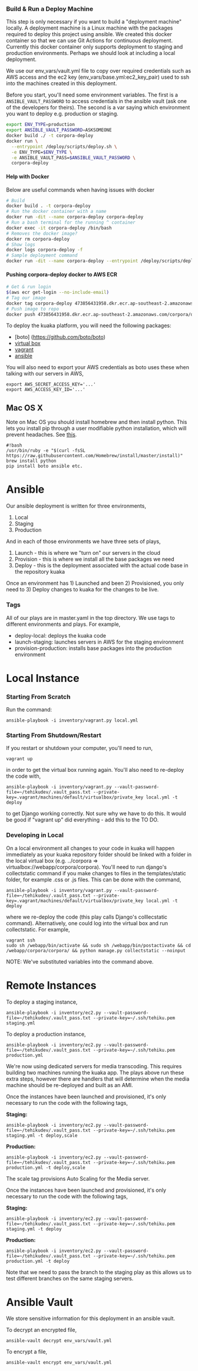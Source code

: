 ### Build & Run a Deploy Machine
This step is only necessary if you want to build a "deployment machine" locally.
A deployment machine is a Linux machine with the packages required to deploy this project using ansible.
We created this docker container so that we can use Git Actions for continuous deployment. Currently this docker container only supports deployment to staging and production environments. Perhaps we should look at including a local deployment.

We use our env_vars/vault.yml file to copy over required credentials such as AWS access and
the ec2 key (env_vars/base.yml:ec2_key_pair) used to ssh into the machines created in this deployment.

Before you start, you'll need some environment variables.
The first is a `ANSIBLE_VAULT_PASSWORD` to access credentials in the ansible vault
(ask one of the developers for theirs).
The second is a var saying which environment you want to deploy
e.g. production or staging.

```bash
export ENV_TYPE=production
export ANSIBLE_VAULT_PASSWORD=ASKSOMEONE
docker build ./ -t corpora-deploy
docker run \
  --entrypoint /deploy/scripts/deploy.sh \
  -e ENV_TYPE=$ENV_TYPE \
  -e ANSIBLE_VAULT_PASS=$ANSIBLE_VAULT_PASSWORD \
  corpora-deploy
```

#### Help with Docker
Below are useful commands when having issues with docker

```bash
# Build
docker build . -t corpora-deploy
# Run the docker container with a name
docker run -dit --name corpora-deploy corpora-deploy
# Run a bash terminal for the running ^ container
docker exec -it corpora-deploy /bin/bash
# Removes the docker image?
docker rm corpora-deploy 
# Show logs
docker logs corpora-deploy -f
# Sample deployment command
docker run -dit --name corpora-deploy --entrypoint /deploy/scripts/deploy.sh -e ENV_TYPE=staging -e TAGS=deploy-now -e VAULT_PASS= corpora-deploy
```

#### Pushing corpora-deploy docker to AWS ECR
```bash
# Get & run login
$(aws ecr get-login --no-include-email)
# Tag our image
docker tag corpora-deploy 473856431958.dkr.ecr.ap-southeast-2.amazonaws.com/corpora/deploy
# Push image to repo
docker push 473856431958.dkr.ecr.ap-southeast-2.amazonaws.com/corpora/deploy
```


To deploy the kuaka platform, you will need the following packages: 

* [boto] (https://github.com/boto/boto)
* [virtual box](https://www.virtualbox.org/)
* [vagrant](https://www.vagrantup.com/)
* [ansible](http://docs.ansible.com/ansible/intro_installation.html)

You will also need to export your AWS credentials as boto uses these when talking with our servers in AWS,

    export AWS_SECRET_ACCESS_KEY='...'
    export AWS_ACCESS_KEY_ID='...'


## Mac OS X ##
Note on Mac OS you should install homebrew and then install python. This lets you install pip through a user modifiable python installation, which will prevent headaches. See [this](http://apple.stackexchange.com/questions/209572/how-to-use-pip-after-the-os-x-el-capitan-upgrade).


```
#!bash
/usr/bin/ruby -e "$(curl -fsSL https://raw.githubusercontent.com/Homebrew/install/master/install)"
brew install python
pip install boto ansible etc.
```


Ansible
=======
Our ansible deployment is written for three environments,

  1. Local
  2. Staging
  3. Production

And in each of those environments we have three sets of plays,

  1. Launch - this is where we "turn on" our servers in the cloud
  2. Provision - this is where we install all the base packages we need
  3. Deploy - this is the deployment associated with the actual code base in the repository kuaka

Once an environment has 1) Launched and been 2) Provisioned, you only need to 3) Deploy changes to kuaka for the changes to be live.

### Tags ###

All of our plays are in master.yaml in the top directory. We use tags to different environments and plays. For example,

  * deploy-local: deploys the kuaka code
  * launch-staging: launches servers in AWS for the staging environment
  * provision-production: installs base packages into the production environment


Local Instance
==============

### Starting From Scratch ###
Run the command:

    ansible-playbook -i inventory/vagrant.py local.yml


### Starting From Shutdown/Restart ###
If you restart or shutdown your computer, you'll need to run,

    vagrant up

in order to get the virtual box running again. You'll also need to re-deploy the code with,

    ansible-playbook -i inventory/vagrant.py --vault-password-file=~/tehikudev/.vault_pass.txt --private-key=.vagrant/machines/default/virtualbox/private_key local.yml -t deploy

to get Django working correctly. Not sure why we have to do this. It would be good if "vagrant up" did everything - add this to the TO DO.

### Developing in Local ###

On a local environment all changes to your code in kuaka will happen immediately as your kuaka repository folder should be linked with a folder in the local virtual box (e.g. ../corpora => virtualbox://webapp/corpora/corpora). You'll need to run django's collectstatic command if you make changes to files in the templates/static folder, for example .css or .js files. This can be done with the command,

    ansible-playbook -i inventory/vagrant.py --vault-password-file=~/tehikudev/.vault_pass.txt --private-key=.vagrant/machines/default/virtualbox/private_key local.yml -t deploy

where we re-deploy the code (this play calls Django's colllecstatic command). Alternatively, one could log into the virtual box and run collectstatic. For example,

    vagrant ssh
    sudo sh /webapp/bin/activate && sudo sh /webapp/bin/postactivate && cd /webapp/corpora/corpora/ && python manage.py collectstatic --noinput 

NOTE: We've substituted variables into the command above.


Remote Instances
================

To deploy a staging instance,

    ansible-playbook -i inventory/ec2.py --vault-password-file=~/tehikudev/.vault_pass.txt --private-key=~/.ssh/tehiku.pem staging.yml

To deploy a production instance, 

    ansible-playbook -i inventory/ec2.py --vault-password-file=~/tehikudev/.vault_pass.txt --private-key=~/.ssh/tehiku.pem production.yml

We're now using dedicated servers for media transcoding. This requires building two machines running the kuaka app. The plays above run these extra steps, however there are handlers that will determine when the media machine should be re-deployed and built as an AMI.

Once the instances have been launched and provisioned, it's only necessary to run the code with the following tags,


**Staging:**

    ansible-playbook -i inventory/ec2.py --vault-password-file=~/tehikudev/.vault_pass.txt --private-key=~/.ssh/tehiku.pem staging.yml -t deploy,scale

**Production:**

    ansible-playbook -i inventory/ec2.py --vault-password-file=~/tehikudev/.vault_pass.txt --private-key=~/.ssh/tehiku.pem production.yml -t deploy,scale


The scale tag provisions Auto Scaling for the Media server.

Once the instances have been launched and provisioned, it's only necessary to run the code with the following tags,


**Staging:**

    ansible-playbook -i inventory/ec2.py --vault-password-file=~/tehikudev/.vault_pass.txt --private-key=~/.ssh/tehiku.pem staging.yml -t deploy

**Production:**

    ansible-playbook -i inventory/ec2.py --vault-password-file=~/tehikudev/.vault_pass.txt --private-key=~/.ssh/tehiku.pem production.yml -t deploy


Note that we need to pass the branch to the staging play as this allows us to test different branches on the same staging servers.

Ansible Vault
================
We store sensitive information for this deployment in an ansible vault.

To decrypt an encrypted file,

    ansible-vault decrypt env_vars/vault.yml 

To encrypt a file,

    ansible-vault encrypt env_vars/vault.yml